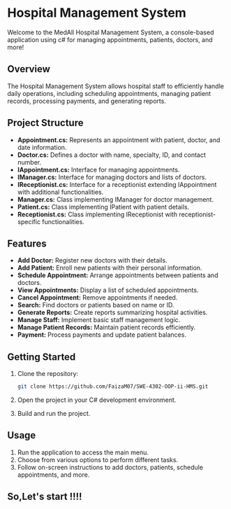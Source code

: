 # Hospital Management System

Welcome to the MedAll Hospital Management System, a console-based application using c# for managing appointments, patients, doctors, and more!

## Overview

The Hospital Management System allows hospital staff to efficiently handle daily operations, including scheduling appointments, managing patient records, processing payments, and generating reports.

## Project Structure

- **Appointment.cs:** Represents an appointment with patient, doctor, and date information.
- **Doctor.cs:** Defines a doctor with name, specialty, ID, and contact number.
- **IAppointment.cs:** Interface for managing appointments.
- **IManager.cs:** Interface for managing doctors and lists of doctors.
- **IReceptionist.cs:** Interface for a receptionist extending IAppointment with additional functionalities.
- **Manager.cs:** Class implementing IManager for doctor management.
- **Patient.cs:** Class implementing IPatient with patient details.
- **Receptionist.cs:** Class implementing IReceptionist with receptionist-specific functionalities.

## Features

- **Add Doctor:** Register new doctors with their details.
- **Add Patient:** Enroll new patients with their personal information.
- **Schedule Appointment:** Arrange appointments between patients and doctors.
- **View Appointments:** Display a list of scheduled appointments.
- **Cancel Appointment:** Remove appointments if needed.
- **Search:** Find doctors or patients based on name or ID.
- **Generate Reports:** Create reports summarizing hospital activities.
- **Manage Staff:** Implement basic staff management logic.
- **Manage Patient Records:** Maintain patient records efficiently.
- **Payment:** Process payments and update patient balances.

## Getting Started

1. Clone the repository:

    ```bash
    git clone https://github.com/FaizaM07/SWE-4302-OOP-ii-HMS.git
    ```

2. Open the project in your C# development environment.

3. Build and run the project.

## Usage

1. Run the application to access the main menu.
2. Choose from various options to perform different tasks.
3. Follow on-screen instructions to add doctors, patients, schedule appointments, and more.


## So,Let's start !!!!
